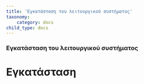 ```yaml
---
title: 'Εγκατάσταση του λειτουργικού συστήματος'
taxonomy:
    category: docs
child_type: docs
---
```


### Εγκατάσταση του λειτουργικού συστήματος
# Εγκατάσταση
